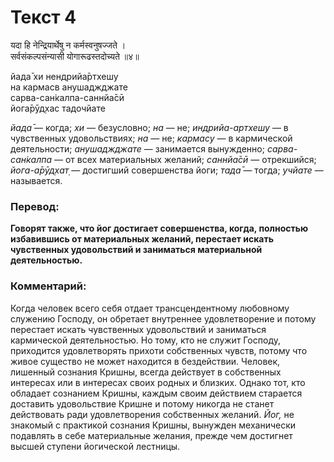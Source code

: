 # Текст 4

यदा हि नेन्द्रियार्थेषु न कर्मस्वनुषज्जते ।  
सर्वसंकल्पसंन्यासी योगारूढस्तदोच्यते ॥४॥

йада̄ хи нендрийа̄ртхешу  
на кармасв анушаджджате  
сарва-сан̇калпа-саннйа̄сӣ  
йога̄рӯд̣хас тадочйате

_йада̄_ — когда; _хи_ — безусловно; _на_ — не; _индрийа-артхешу_ — в чувственных удовольствиях; _на_ — не; _кармасу_ — в кармической деятельности; _анушаджджате_ — занимается вынужденно; _сарва- сан̇калпа_ — от всех материальных желаний; _саннйа̄сӣ_ — отрекшийся; _йога-а̄рӯд̣хат̣_ — достигший совершенства йоги; _тада̄_ — тогда; _учйате_ — называется.

### Перевод:

**Говорят также, что йог достигает совершенства, когда, полностью избавившись от материальных желаний, перестает искать чувственных удовольствий и заниматься материальной деятельностью.**

### Комментарий:

Когда человек всего себя отдает трансцендентному любовному служению Господу, он обретает внутреннее удовлетворение и потому перестает искать чувственных удовольствий и заниматься кармической деятельностью. Но тому, кто не служит Господу, приходится удовлетворять прихоти собственных чувств, потому что живое существо не может находится в бездействии. Человек, лишенный сознания Кришны, всегда действует в собственных интересах или в интересах своих родных и близких. Однако тот, кто обладает сознанием Кришны, каждым своим действием старается доставить удовольствие Кришне и потому никогда не станет действовать ради удовлетворения собственных желаний. _Йог,_ не знакомый с практикой сознания Кришны, вынужден механически подавлять в себе материальные желания, прежде чем достигнет высшей ступени йогической лестницы.